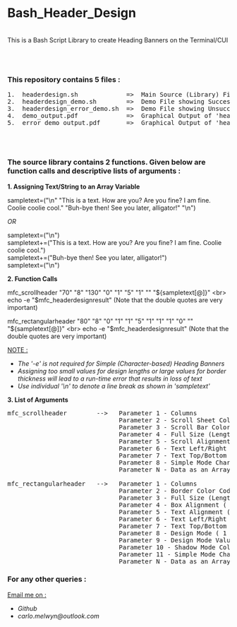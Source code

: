 # Bash_Header_Design

<br>
This is a Bash Script Library to create Heading Banners on the Terminal/CUI

<br><br>
### This repository contains 5 files :
<pre>
1.  headerdesign.sh             =>  Main Source (Library) File
2.  headerdesign_demo.sh        =>  Demo File showing Successful Application
3.  headerdesign_error_demo.sh  =>  Demo File showing Unsuccessful (Error) Application
4.  demo_output.pdf             =>  Graphical Output of 'headerdesign_demo.sh'
5.  error_demo_output.pdf       =>  Graphical Output of 'headerdesign_error_demo.sh'
</pre>

<br><br>
### The source library contains 2 functions. Given below are function calls and descriptive lists of arguments :

**1.  Assigning Text/String to an Array Variable**

sampletext=("\n" "This is a text. How are you? Are you fine? I am fine. Coolie coolie cool." "Buh-bye then! See you later, alligator!" "\n")

_OR_

sampletext=("\n") <br>
sampletext+=("This is a text. How are you? Are you fine? I am fine. Coolie coolie cool.") <br>
sampletext+=("Buh-bye then! See you later, alligator!") <br>
sampletext=("\n")


**2.  Function Calls**

mfc_scrollheader "70" "8" "130" "0" "1" "5" "1" "" "${sampletext[@]}" <br>
echo -e "$mfc_headerdesignresult"	(Note that the double quotes are very important)

mfc_rectangularheader "80" "8" "0" "1" "1" "5" "1" "1" "1" "0" "" "${sampletext[@]}" <br>
echo -e "$mfc_headerdesignresult"	(Note that the double quotes are very important)

<ins>NOTE :</ins>
- _The '-e' is not required for Simple (Character-based) Heading Banners_
- _Assigning too small values for design lengths or large values for border thickness will lead to a run-time error that results in loss of text_
- _Use individual '\n' to denote a line break as shown in 'sampletext'_


**3.  List of Arguments**

<pre>
mfc_scrollheader        -->   Parameter 1 - Columns
                              Parameter 2 - Scroll Sheet Color Code
                              Parameter 3 - Scroll Bar Color Code
                              Parameter 4 - Full Size (Length)
                              Parameter 5 - Scroll Alignment ( 1 => Center; 2 => Left)
                              Parameter 6 - Text Left/Right Offset
                              Parameter 7 - Text Top/Bottom Offset
                              Parameter 8 - Simple Mode Character
                              Parameter N - Data as an Array

mfc_rectangularheader   -->   Parameter 1 - Columns
                              Parameter 2 - Border Color Code
                              Parameter 3 - Full Size (Length)
                              Parameter 4 - Box Alignment ( 1 => Center; 2 => Left)
                              Parameter 5 - Text Alignment ( 1 => Center; 2 => Left)
                              Parameter 6 - Text Left/Right Offset
                              Parameter 7 - Text Top/Bottom Offset
                              Parameter 8 - Design Mode ( 1 => Thickness Mode; 2 => Shadow Mode )
                              Parameter 9 - Design Mode Value
                              Parameter 10 - Shadow Mode Color Code
                              Parameter 11 - Simple Mode Character
                              Parameter N - Data as an Array
</pre>
                              
### For any other queries :

<ins>Email me on :</ins>
- _Github_
- _carlo.melwyn@outlook.com_

